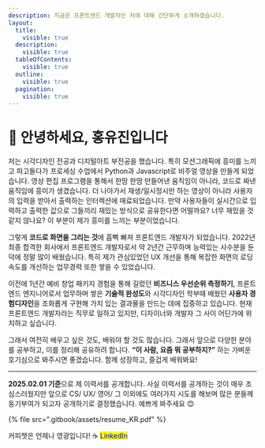 ```yaml
---
description: 지금은 프론트엔드 개발자인 저에 대해 간단하게 소개하겠습니다.
layout:
  title:
    visible: true
  description:
    visible: true
  tableOfContents:
    visible: true
  outline:
    visible: true
  pagination:
    visible: true
---
```


# 👀 안녕하세요, 홍유진입니다

저는 시각디자인 전공과 디지털아트 부전공을 했습니다. 특히 모션그래픽에 흥미를 느끼고 파고들다가 프로세싱 수업에서 Python과 Javascript로 비주얼 영상을 만들게 되었습니다. 영상 편집 프로그램을 통해서 한땀 한땀 만들어낸 움직임이 아니라, 코드로 짜낸 움직임에 흥미가 생겼습니다. 더 나아가서 재생/일시정시만 하는 영상이 아니라 사용자의 입력을 받아서 출력하는 인터렉션에 매료되었습니다. 만약 사용자들이 실시간으로 입력하고 출력한 값으로 그들끼리 재밌는 방식으로 공유한다면 어떨까요? 너무 재밌을 것 같지 않나요? 이 부분이 제가 흥미를 느끼는 부분이었습니다.&#x20;

그렇게 **코드로 화면을 그리는 것**에 흠뻑 빠져 프론트엔드 개발자가 되었습니다. 2022년 최종 합격한 회사에서 프론트엔드 개발자로서 약 2년간 근무하며 능력있는 사수분을 둔 덕에 정말 많이 배웠습니다. 특히 제가 관심있었던 UX 개선을 통해 복잡한 화면의 로딩 속도를 개선하는 업무경력 또한 쌓을 수 있었습니다.&#x20;

이전에 1년간 예비 창업 패키지 경험을 통해 길렀던 **비즈니스 우선순위 측정하기**, 프론트엔드 엔지니어로서 업무하며 쌓은 **기술적 완성도**와 시각디자인 학부때 배웠던 **사용자 경험디자인**을 조화롭게 구현해 가치 있는 결과물을 만드는 데에 집중하고 있습니다. 현재 프론트엔드 개발자라는 직무로 일하고 있지만, 디자이너와 개발자 그 사이 어딘가에 위치하고 싶습니다.&#x20;

그래서 여전히 배우고 싶은 것도, 배워야 할 것도 많습니다. 그래서 앞으로 다양한 분야를 공부하고, 이를 정리해 공유하려 합니다. **“이 사람, 요즘 뭐 공부하지?”** 하는 가벼운 호기심으로 봐주시면 좋겠습니다. 함께 성장하고, 즐겁게 배워봐요!&#x20;

***

**2025.02.01 기준**으로 제 이력서를 공개합니다. 사실 이력서를 공개하는 것이 매우 조심스러웠지만 앞으로 CS/ UX/ 영어/ 그 이외에도 여러가지 시도를 해보며 많은 분들께 동기부여가 되고자 공개하기로 결정했습니다. 예쁘게 봐주세요 😊

{% file src=".gitbook/assets/resume_KR.pdf" %}

커피챗은 언제나 영광입니다! ☕️ <mark style="color:blue;">LinkedIn</mark>
